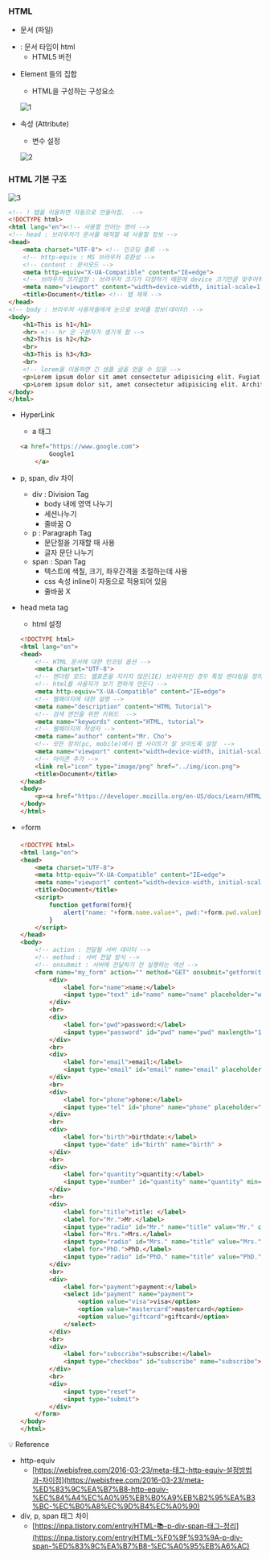 ### HTML

- 문서 (파일)
- <!DOCTYPE html> : 문서 타입이 html
    - HTML5 버전
- Element 들의 집합
    - HTML을 구성하는 구성요소
    
    ![1](../img/img_html1.png)
    
- 속성 (Attribute)
    - 변수 설정
    
    ![2](../img/img_html2.png)
    

### HTML 기본 구조

![3](../img/img_html3.png)

```html
<!-- ! 탭을 이용하면 자동으로 만들어짐.  -->
<!DOCTYPE html>
<html lang="en"><!-- 사용할 언어는 영어 -->
<!-- head : 브라우저가 문서를 해적할 때 사용할 정보 -->
<head>
    <meta charset="UTF-8"> <!-- 인코딩 종류 -->
    <!-- http-equiv : MS 브라우저 호환성 -->
    <!-- content : 문서모드 -->
    <meta http-equiv="X-UA-Compatible" content="IE=edge">
    <!-- 브라우저 크기설정 : 브라우저 크기가 다양하기 때문에 device 크기만큼 맞추어줘-->
    <meta name="viewport" content="width=device-width, initial-scale=1.0">
    <title>Document</title> <!-- 탭 제목 -->
</head>
<!-- body : 브라우저 사용자들에게 눈으로 보여줄 정보(데이터) -->
<body>
    <h1>This is h1</h1>
    <hr> <!-- hr 은 구분자가 생기게 함 -->
    <h2>This is h2</h2>
    <br>
    <h3>This is h3</h3>
    <br>
    <!-- lorem을 이용하면 긴 샘플 글을 얻을 수 있음 -->
    <p>Lorem ipsum dolor sit amet consectetur adipisicing elit. Fugiat harum vel ducimus minima unde delectus ad aspernatur vero, odit aperiam ullam id atque ab doloremque ipsam, sed facilis incidunt numquam.</p> 
    <p>Lorem ipsum dolor sit, amet consectetur adipisicing elit. Architecto consequuntur sit nostrum explicabo, illo magni vero unde omnis, eius iure vel dolor itaque alias aliquid eaque distinctio ipsum. Repellendus, asperiores.</p>
</body>
</html>
```

- HyperLink
    - a 태그
    
    ```html
    <a href="https://www.google.com">
            Google1
        </a>
    ```
    
- p, span, div 차이
    - div : Division Tag
        - body 내에 영역 나누기
        - 세션나누기
        - 줄바꿈 O
    - p : Paragraph Tag
        - 문단절을 기재할 때 사용
        - 글자 문단 나누기
    - span : Span Tag
        - 텍스트에 색칠, 크기, 좌우간격을 조절하는데 사용
        - css 속성 inline이 자동으로 적용되어 있음
        - 줄바꿈 X
- head meta tag
    - html 설정
    
    ```html
    <!DOCTYPE html>
    <html lang="en">
    <head>
        <!-- HTML 문서에 대한 인코딩 옵션 -->
        <meta charset="UTF-8">
        <!-- 렌더링 모드: 웹표준을 지키지 않은(IE) 브라우저인 경우 특정 랜더링을 정의하는 옵션 -->
        <!-- html를 사용자가 보기 편하게 만든다 -->
        <meta http-equiv="X-UA-Compatible" content="IE=edge">
        <!-- 웹페이지에 대한 설명 -->
        <meta name="description" content="HTML Tutorial">
        <!-- 검색 엔진을 위한 키워드  -->
        <meta name="keywords" content="HTML, tutorial">
        <!-- 웹페이지의 작성자 -->
        <meta name="author" content="Mr. Cho">
        <!-- 모든 장치(pc, mobile)에서 웹 사이트가 잘 보이도록 설정  -->
        <meta name="viewport" content="width=device-width, initial-scale=1.0">
        <!-- 아이콘 추가 -->
        <link rel="icon" type="image/png" href="../img/icon.png">
        <title>Document</title>
    </head>
    <body>
        <p><a href="https://developer.mozilla.org/en-US/docs/Learn/HTML/Introduction_to_HTML/The_head_metadata_in_HTML#metadata_the_meta_element" target="_blank">metadata:</a> a set of data that describes and gives information about other data.</p>
    </body>
    </html>
    ```
    
- ⭐form
    
    ```html
    <!DOCTYPE html>
    <html lang="en">
    <head>
        <meta charset="UTF-8">
        <meta http-equiv="X-UA-Compatible" content="IE=edge">
        <meta name="viewport" content="width=device-width, initial-scale=1.0">
        <title>Document</title>
        <script>
            function getform(form){
                alert("name: "+form.name.value+", pwd:"+form.pwd.value);
            }
        </script>
    </head>
    <body>
        <!-- action : 전달될 서버 데이터 -->
        <!-- method : 서버 전달 방식 -->
        <!-- onsubmit : 서버에 전달하기 전 실행하는 액션 -->
        <form name="my_form" action="" method="GET" onsubmit="getform(this);">
            <div>
                <label for="name">name:</label>
                <input type="text" id="name" name="name" placeholder="what is your name?" required>
            </div>
            <br>
            <div>
                <label for="pwd">password:</label>
                <input type="password" id="pwd" name="pwd" maxlength="10" required>
            </div>
            <br>
            <div>
                <label for="email">email:</label>
                <input type="email" id="email" name="email" placeholder="example@gmail.com">
            </div>
            <br>
            <div>
                <label for="phone">phone:</label>
                <input type="tel" id="phone" name="phone" placeholder="(123) 123-1234">
            </div>
            <br>
            <div>
                <label for="birth">birthdate:</label>
                <input type="date" id="birth" name="birth" >
            </div>
            <br>
            <div>
                <label for="quantity">quantity:</label>
                <input type="number" id="quantity" name="quantity" min="0" max="100" value="1">
            </div>
            <br>
            <div>
                <label for="title">title: </label>
                <label for="Mr.">Mr.</label>
                <input type="radio" id="Mr." name="title" value="Mr." checked>
                <label for="Mrs.">Mrs.</label>
                <input type="radio" id="Mrs." name="title" value="Mrs.">
                <label for="PhD.">PhD.</label>
                <input type="radio" id="PhD." name="title" value="PhD.">
            </div>
            <br>
            <div>
                <label for="payment">payment:</label> 
                <select id="payment" name="payment">
                    <option value="visa">visa</option>
                    <option value="mastercard">mastercard</option>
                    <option value="giftcard">giftcard</option>
                </select>
            </div>
            <br>
            <div>
                <label for="subscribe">subscribe:</label>
                <input type="checkbox" id="subscribe" name="subscribe">
            </div>
            <br>
            <div>
                <input type="reset">
                <input type="submit">
            </div>
        </form>
    </body>
    </html>
    ```
    

<aside>
💡 Reference

</aside>

- http-equiv
    - [https://webisfree.com/2016-03-23/meta-태그-http-equiv-설정방법과-차이점](https://webisfree.com/2016-03-23/meta-%ED%83%9C%EA%B7%B8-http-equiv-%EC%84%A4%EC%A0%95%EB%B0%A9%EB%B2%95%EA%B3%BC-%EC%B0%A8%EC%9D%B4%EC%A0%90)
- div, p, span 태그 차이
    - [https://inpa.tistory.com/entry/HTML-📚-p-div-span-태그-정리](https://inpa.tistory.com/entry/HTML-%F0%9F%93%9A-p-div-span-%ED%83%9C%EA%B7%B8-%EC%A0%95%EB%A6%AC)